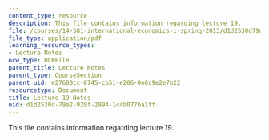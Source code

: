 ```yaml
---
content_type: resource
description: This file contains information regarding lecture 19.
file: /courses/14-581-international-economics-i-spring-2013/d1d2530d79a2929f29941c4b077ba1ff_MIT14_581S13_classnotes19.pdf
file_type: application/pdf
learning_resource_types:
- Lecture Notes
ocw_type: OCWFile
parent_title: Lecture Notes
parent_type: CourseSection
parent_uid: e27600cc-8745-cb51-e206-0e8c9e2e7b22
resourcetype: Document
title: Lecture 19 Notes
uid: d1d2530d-79a2-929f-2994-1c4b077ba1ff
---
```

This file contains information regarding lecture 19.

